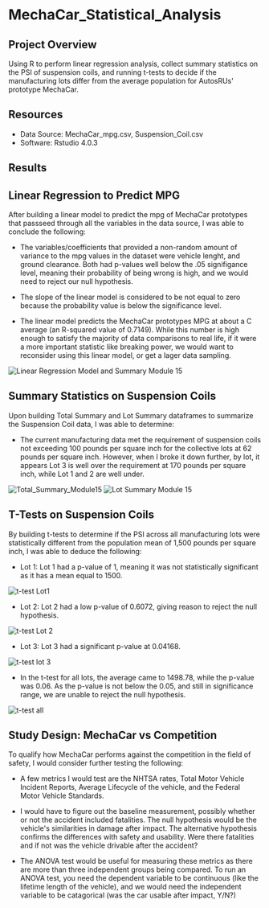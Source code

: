 # MechaCar_Statistical_Analysis

## Project Overview
Using R to perform linear regression analysis, collect summary statistics on the PSI of suspension coils, and running t-tests to decide if the manufacturing lots differ from the average population for AutosRUs' prototype MechaCar. 

## Resources
- Data Source: MechaCar_mpg.csv, Suspension_Coil.csv
- Software: Rstudio 4.0.3

## Results

## Linear Regression to Predict MPG
After building a linear model to predict the mpg of MechaCar prototypes that passseed through all the variables in the data source, I was able to conclude the following:  

- The variables/coefficients that provided a non-random amount of variance to the mpg values in the dataset were vehicle lenght, and ground clearance. Both had p-values well below the .05 signifigance level, meaning their probability of being wrong is high, and we would need to reject our null hypothesis. 

- The slope of the linear model is considered to be not equal to zero because the probability value is below the significance level. 

- The linear model predicts the MechaCar prototypes MPG at about a C average (an R-squared value of 0.7149). While this number is high enough to satisfy the majority of data comparisons to real life, if it were a more important statistic like breaking power, we would want to reconsider using this linear model, or get a lager data sampling.  

![Linear Regression Model and Summary Module 15](https://user-images.githubusercontent.com/71476009/105652481-fe48b480-5e7e-11eb-8327-b0ae29ea3f51.png)

## Summary Statistics on Suspension Coils
Upon building Total Summary and Lot Summary dataframes to summarize the Suspension Coil data, I was able to determine: 

- The current manufacturing data met the requirement of suspension coils not exceeding 100 pounds per square inch for the collective lots at 62 pounds per square inch. However, when I broke it down further, by lot, it appears Lot 3 is well over the requirement at 170 pounds per square inch, while Lot 1 and 2 are well under. 

![Total_Summary_Module15](https://user-images.githubusercontent.com/71476009/105653018-4fa57380-5e80-11eb-8207-fb188e76fb37.png)
![Lot Summary Module 15](https://user-images.githubusercontent.com/71476009/105653039-5df38f80-5e80-11eb-91f8-cd30c887cc2e.png)

## T-Tests on Suspension Coils
By building t-tests to determine if the PSI across all manufacturing lots were statistically different from the population mean of 1,500 pounds per square inch, I was able to deduce the following:

- Lot 1:
Lot 1 had a p-value of 1, meaning it was not statistically significant as it has a mean equal to 1500.

![t-test Lot1](https://user-images.githubusercontent.com/71476009/105654648-140ca880-5e84-11eb-9c29-9d761e68dd59.png)

- Lot 2:
Lot 2 had a low p-value of 0.6072, giving reason to reject the null hypothesis. 

![t-test Lot 2](https://user-images.githubusercontent.com/71476009/105655245-51256a80-5e85-11eb-8ef9-ca3e0c05a458.png)

- Lot 3:
Lot 3 had a significant p-value at 0.04168.

![t-test lot 3](https://user-images.githubusercontent.com/71476009/105655975-d5c4b880-5e86-11eb-928d-8fd088b34d7c.png)

- In the t-test for all lots, the average came to 1498.78, while the p-value was 0.06. As the p-value is not below the 0.05, and still in significance range, we are unable to reject the null hypothesis. 

![t-test all](https://user-images.githubusercontent.com/71476009/105654224-2a663480-5e83-11eb-9b2b-4c2a0fa2575c.png)

## Study Design: MechaCar vs Competition
To qualify how MechaCar performs against the competition in the field of safety, I would consider further testing the following:

- A few metrics I would test are the NHTSA rates, Total Motor Vehicle Incident Reports, Average Lifecycle of the vehicle, and the Federal Motor Vehicle Standards.

- I would have to figure out the baseline measurement, possibly whether or not the accident included fatalities. The null hypothesis would be the vehicle's similarities in damage after impact. The alternative hypothesis confirms the differences with safety and usability. Were there fatalities and if not was the vehicle drivable after the accident? 

- The ANOVA test would be useful for measuring these metrics as there are more than three independent groups being compared. To run an ANOVA test, you need the dependent variable to be continuous (like the lifetime length of the vehicle), and we would need the independent variable to be catagorical (was the car usable after impact, Y/N?) 
